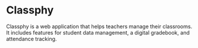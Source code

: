 # Classphy
Classphy is a web application that helps teachers manage their classrooms. It includes features for student data management, a digital gradebook, and attendance tracking.
